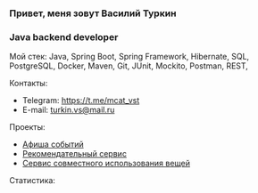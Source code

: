 ### Привет, меня зовут Василий Туркин

### Java backend developer

Мой стек: Java, Spring Boot, Spring Framework, Hibernate, SQL, PostgreSQL, Docker, Maven, Git, JUnit, Mockito, Postman, REST,   

Контакты:
* Telegram: https://t.me/mcat_vst
* E-mail: turkin.vs@mail.ru

Проекты: 
* [Афиша событий](https://github.com/mrchcat/java-explore-with-me)
* [Рекомендательный сервис](https://github.com/mrchcat/java-filmorate-team)
* [Сервис совместного использования вещей](https://github.com/mrchcat/java-shareit)


Статистика:


